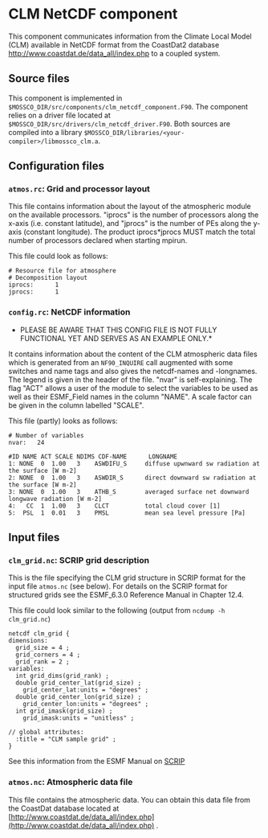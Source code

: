 <!--
SPDX-FileCopyrightText 2021-2022 Helmholtz-Zentrum Hereon
SPDX-FileCopyrightText 2013-2021 Helmholtz-Zentrum Geesthacht
SPDX-License-Identifier: CC0-1.0
SPDX-FileContributor Carsten Lemmen <carsten.lemmen@hereon.de
-->

# CLM NetCDF component

This component communicates information from the Climate Local Model (CLM) available in NetCDF format from the CoastDat2 database http://www.coastdat.de/data_all/index.php to a coupled system.


## Source files
This component is implemented in `$MOSSCO_DIR/src/components/clm_netcdf_component.F90`.  The component relies on a driver file located at `$MOSSCO_DIR/src/drivers/clm_netcdf_driver.F90`.  Both sources are compiled into a library `$MOSSCO_DIR/libraries/<your-compiler>/libmossco_clm.a`.


## Configuration files

### `atmos.rc`: Grid and processor layout
This file contains information about the layout of the atmospheric module on the available processors. "iprocs" is the number of processors along the x-axis (i.e. constant latitude), and "jprocs" is the number of PEs along the y-axis (constant longitude). The product iprocs*jprocs MUST match the total number of processors declared when starting mpirun.

This file could look as follows:

	# Resource file for atmosphere
	# Decomposition layout
	iprocs:      1
	jprocs:      1

### `config.rc`: NetCDF information

* PLEASE BE AWARE THAT THIS CONFIG FILE IS NOT FULLY FUNCTIONAL YET AND SERVES AS AN EXAMPLE ONLY.*
 
It contains information about the content of the CLM atmospheric data files which is generated from an `NF90_INQUIRE` call augmented with some switches and name tags and also gives the netcdf-names and -longnames. The legend is given in the header of the file. "nvar" is self-explaining. The flag "ACT" allows a user of the module to select the variables to be used as well as their ESMF_Field names in the column "NAME". A scale factor can be given in the column labelled "SCALE".

This file (partly) looks as follows:

	# Number of variables
	nvar:   24

	#ID NAME ACT SCALE NDIMS CDF-NAME      LONGNAME
	1: NONE  0  1.00   3    ASWDIFU_S     diffuse upwnward sw radiation at the surface [W m-2]
	2: NONE  0  1.00   3    ASWDIR_S      direct downward sw radiation at the surface [W m-2]
	3: NONE  0  1.00   3    ATHB_S        averaged surface net downward longwave radiation [W m-2]
	4:   CC  1  1.00   3    CLCT          total cloud cover [1]
	5:  PSL  1  0.01   3    PMSL          mean sea level pressure [Pa]



## Input files

### `clm_grid.nc`: SCRIP grid description
This is the file specifying the CLM grid structure in SCRIP format for the input file `atmos.nc` (see below). For details on the SCRIP format for structured grids see the ESMF_6.3.0 Reference Manual in Chapter 12.4.

This file could look similar to the following (output from `ncdump -h clm_grid.nc`)

	netcdf clm_grid {
	dimensions:
	  grid_size = 4 ;
	  grid_corners = 4 ;
	  grid_rank = 2 ;
	variables:
	  int grid_dims(grid_rank) ;
	  double grid_center_lat(grid_size) ;
		grid_center_lat:units = "degrees" ;
	  double grid_center_lon(grid_size) ;
		grid_center_lon:units = "degrees" ;
	  int grid_imask(grid_size) ;
		grid_imask:units = "unitless" ;

	// global attributes:
	  :title = "CLM sample grid" ;
	}

See this information from the ESMF Manual on [SCRIP](http://www.earthsystemmodeling.org/esmf_releases/public/ESMF_6_3_0r/ESMF_refdoc/node3.html#SECTION03024000000000000000)


### `atmos.nc`: Atmospheric data file
This file contains the atmospheric data.  You can obtain this data file from the CoastDat database located at [http://www.coastdat.de/data_all/index.php](http://www.coastdat.de/data_all/index.php) .

